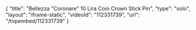 {
    "title": "Bellezza \"Coronare\" 10 Lira Coin Crown Stick Pin",
    "type": "solo",
    "layout": "iframe-static",
    "videoId": "112331739",
    "url": "\/tvpembed\/112331739"
}